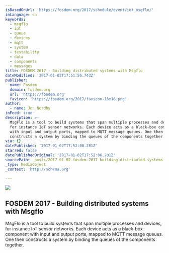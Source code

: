 ```yaml
---
isBasedOnUrl: 'https://fosdem.org/2017/schedule/event/iot_msgflo/'
inLanguage: en
keywords:
  - msgflo
  - iot
  - queue
  - devices
  - mqtt
  - system
  - testability
  - data
  - components
  - messages
title: FOSDEM 2017 - Building distributed systems with Msgflo
dateModified: '2017-01-02T17:51:56.743Z'
publisher:
  name: Fosdem
  domain: fosdem.org
  url: 'https://fosdem.org'
  favicon: 'https://fosdem.org/2017/favicon-16x16.png'
author:
  - name: Jon Nordby
inFeed: true
description: >-
  MsgFlo is a tool to build systems that span multiple processes and devices,
  for instance IoT sensor networks. Each device acts as a black-box component
  with input and output ports, mapped to MQTT message queues. One then
  constructs a system by binding the queues of the components together.
via: {}
datePublished: '2017-01-02T17:52:06.281Z'
starred: false
datePublishedOriginal: '2017-01-02T17:52:06.281Z'
sourcePath: _posts/2017-01-02-fosdem-2017-building-distributed-systems-with-msgflo.md
_type: MediaObject
_context: 'http://schema.org'

---
```

<article style=""><img src="https://imgflo.herokuapp.com/graph/2b2431f8e7ba7b0/675f9a284d761bae85b09ecb399da0ba/noop.png?input=https%3A%2F%2Ffosdem.org%2F2017%2Fassets%2Fstyle%2Flogo-gear-7204a6874eb0128932db10ff4030910401ac06f4e907f8b4a40da24ba592b252.png" /><h1>FOSDEM 2017 - Building distributed systems with Msgflo</h1><p>MsgFlo is a tool to build systems that span multiple processes and devices, for instance IoT sensor networks. Each device acts as a black-box component with input and output ports, mapped to MQTT message queues. One then constructs a system by binding the queues of the components together.</p></article>